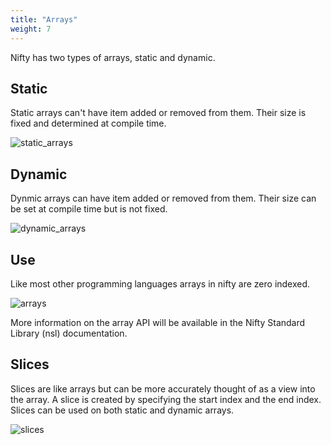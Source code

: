 ```yaml
---
title: "Arrays"
weight: 7
---
```


Nifty has two types of arrays, static and dynamic.

## Static

Static arrays can't have item added or removed from them. Their size is fixed and determined at compile time.

![static_arrays](/images/static_arrays.svg)

## Dynamic

Dynmic arrays can have item added or removed from them. Their size can be set at compile time but is not fixed.

![dynamic_arrays](/images/dynamic_arrays.svg)

## Use

Like most other programming languages arrays in nifty are zero indexed.

![arrays](/images/arrays.svg)

More information on the array API will be available in the Nifty Standard Library (nsl) documentation.

## Slices

Slices are like arrays but can be more accurately thought of as a view into the array.
A slice is created by specifying the start index and the end index. Slices can be used on both static and dynamic arrays.

![slices](/images/slices.svg)

